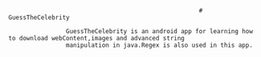                                                          # GuessTheCelebrity
                                                       
                    GuessTheCelebrity is an android app for learning how to download webContent,images and advanced string
                    manipulation in java.Regex is also used in this app.
